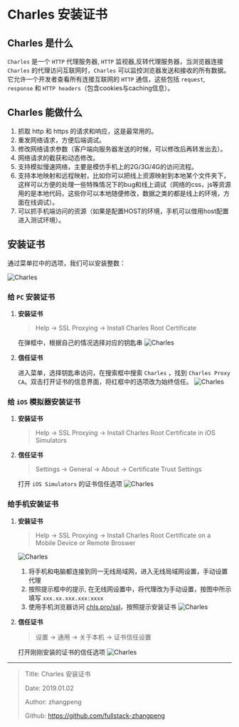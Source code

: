 # Charles 安装证书

## Charles 是什么

`Charles` 是一个 `HTTP` 代理服务器, `HTTP` 监视器,反转代理服务器，当浏览器连接 `Charles` 的代理访问互联网时，`Charles` 可以监控浏览器发送和接收的所有数据。它允许一个开发者查看所有连接互联网的 `HTTP` 通信，这些包括 `request`, `response` 和 `HTTP headers`（包含cookies与caching信息）。

## Charles 能做什么

1. 抓取 http 和 https 的请求和响应，这是最常用的。
2. 重发网络请求，方便后端调试。
3. 修改网络请求参数（客户端向服务器发送的时候，可以修改后再转发出去）。
4. 网络请求的截获和动态修改。
5. 支持模拟慢速网络，主要是模仿手机上的2G/3G/4G的访问流程。
6. 支持本地映射和远程映射，比如你可以把线上资源映射到本地某个文件夹下，这样可以方便的处理一些特殊情况下的bug和线上调试（网络的css，js等资源用的是本地代码，这些你可以本地随便修改，数据之类的都是线上的环境，方面在线调试）。
7. 可以抓手机端访问的资源（如果是配置HOST的环境，手机可以借用host配置进入测试环境）。

## 安装证书

通过菜单拦中的选项，我们可以安装整数：

![Charles](http://img.zhangpeng.site/2019/01/02/1.jpg)

### 给 `PC` 安装证书

1. **安装证书**
   > Help -> SSL Proxying -> Install Charles Root Certificate

    在弹框中，根据自己的情况选择对应的钥匙串
    ![Charles](http://img.zhangpeng.site/2019/01/02/2.jpg)

2. **信任证书**

    进入菜单，选择钥匙串访问，在搜索框中搜索 `Charles` ，找到 `Charles Proxy CA`。双击打开证书的信息界面，将红框中的选项改为始终信任。
    ![Charles](http://img.zhangpeng.site/2019/01/02/3.jpg)

### 给 `iOS` 模拟器安装证书

1. **安装证书**
    > Help -> SSL Proxying -> Install Charles Root Certificate in iOS Simulators
2. **信任证书**
    > Settings -> General -> About -> Certificate Trust Settings

    打开 `iOS Simulators` 的证书信任选项
    ![Charles](http://img.zhangpeng.site/2019/01/02/4.jpg)

### 给手机安装证书

1. **安装证书**
   > Help -> SSL Proxying -> Install Charles Root Certificate on a Mobile Device or Remote Broswer

   ![Charles](http://img.zhangpeng.site/2019/01/02/5.jpg)

    1. 将手机和电脑都连接到同一无线局域网，进入无线局域网设置，手动设置代理
    2. 按照提示框中的提示, 在无线网设置中，将代理改为手动设置，按图中所示填写 `xxx.xx.xxx.xxx:xxxx`
    3. 使用手机浏览器访问 [chls.pro/ssl](chls.pro/ssl)，按照提示安装证书
        ![Charles](http://img.zhangpeng.site/2019/01/02/6.jpg)

2. **信任证书**
    > 设置 -> 通用 -> 关于本机 -> 证书信任设置

    打开刚刚安装的证书的信任选项
    ![Charles](http://img.zhangpeng.site/2019/01/02/7.jpg)

---

> Title: Charles 安装证书
>
> Date: 2019.01.02
>
> Author: zhangpeng
>
> Github: <https://github.com/fullstack-zhangpeng>
